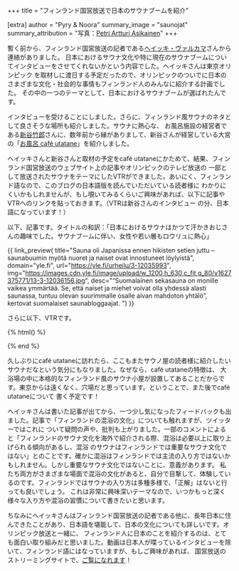 +++
title = "フィンランド国営放送で日本のサウナブームを紹介"

[extra]
author = "Pyry & Noora"
summary_image = "saunojat"
summary_attribution = "写真：[Petri Artturi Asikainen](http://www.artturi.com)"
+++

暫く前から、フィンランド国営放送の記者である[ヘイッキ・ヴァルカマ](https://twitter.com/heikkivalkama/)さんから連絡がありました。
日本におけるサウナ文化や特に現在のサウナブームについてインタビューをさせてくれないかという内容でした。ヘイッキさんは東京オリンピック
を取材しに渡日する予定だったので、オリンピックのついでに日本のさまざまな文化・社会的な事情もフィンランド人のみんなに紹介する計画でした。
その中の一つのテーマとして、日本におけるサウナブームが選ばれたんです。

<!-- more -->

インタビューを受けることにしました。さらに、フィンランド風サウナのネタとして良さそうな場所も紹介しました。サウナに熱心な、
お風呂施設の経営者である[新谷竹郎](https://twitter.com/saunacafe)さんに、数年前から縁がありまして、新谷さんが経営している大宮の「[お風呂 café utatane](https://ofurocafe-utatane.com)」を紹介しました。

ヘイッキさんと新谷さんと取材の予定をcafé utataneにかためて、結果、フィンランド国営放送のウェブサイト上の記事やオリンピックのテレビ放送の
一部として放送されたサウナをテーマにしたVTRができました。あいにく、フィンランド語なので、このブログの日本語版を読んでいただいている読者様に
わかりにくいかもしれませんが、もし覗いてみるくらいご興味があれば、以下に記事やVTRへのリンクを貼っておきます。（VTRは新谷さんのインタビュー
の分、日本語になっています！）

以下、記事です。タイトルの和訳：「日本におけるサウナはかつて汗かきおじさんの趣味でした。サウナブームに伴い、女性や若い層もロウリュに熱心」

{{ link_preview(
    title="Sauna oli Japanissa ennen hikisten setien juttu – saunabuumin myötä nuoret ja naiset ovat innostuneet löylyistä",
    domain="yle.fi",
    url="https://yle.fi/urheilu/3-12035993",
    img="https://images.cdn.yle.fi/image/upload/w_1200,h_630,c_fit,q_80/v1627375771/13-3-12036156.jpg",
    desc="“Suomalainen sekasauna on monille vaikea ymmärtää. Se, että naiset ja miehet voivat olla yhdessä alasti saunassa, tuntuu olevan suurimmalle osalle aivan mahdoton yhtälö”, kertovat suomalaiset saunabloggaajat. ") }}

さらに以下、VTRです。

{% html() %}
<figure>
<div class="yle_areena_player" data-id="1-50907759"></div><script src="https://player-v2.yle.fi/embed.js" defer></script>
</figure>
{% end %}

久しぶりにcafé utataneに訪れたら、ここもまたサウノ屋の読者様に紹介したいサウナだなという気分にもなりました。なぜなら、café utataneの特徴は、
大浴場の中に本格的なフィンランド風のサウナ小屋が設置してあることだからです。東京からは遠くなく、穴場だと思っています。ということで、また後でcafé utataneについて
書く予定です！

ヘイッキさんは書いた記事が出てから、一つ少し気になったフィードバックも出ました。記事で「フィンランドの混浴の文化」についても触れますが、ツイッターではこれに
ついて疑問の声や、批判も上がりました。一部のコメントによると「フィンランドのサウナ文化を海外で紹介される際、混浴は必要以上に取り上げられる傾向があるし、混浴
のサウナはフィンランドでは重要なサウナ文化ではない」とのことです。確かに混浴はフィンランドでは主流の入り方ではないかもしれません。しかし重要なサウナ文化ではないことに、意義があります。
私たち両方がさまざまな場面で混浴の文化があると、自分で目撃して、体験しているのです。フィンランドではサウナの入り方は多種多様で、「正解」はないと行っても良いでしょう。
これは非常に興味深いテーマなので、いつかもっと深く様々な入り方や混浴の習慣について書きたいと思います。

ちなみにヘイッキさんはフィンランド国営放送の記者である他に、長年日本に住んできたことがあり、日本語を堪能して、日本の文化についても詳しいです。オリンピック放送と一緒に、
フィンランド人に日本のことを紹介するのは、とても面白い取り組みだと思いました。動画は日本人が喋っているインタビューを除いて、フィンランド語にはなっていますが、もしご興味があれば、
国営放送のストリーミングサイトで、[ご覧になれます](https://areena.yle.fi/1-50907754)！